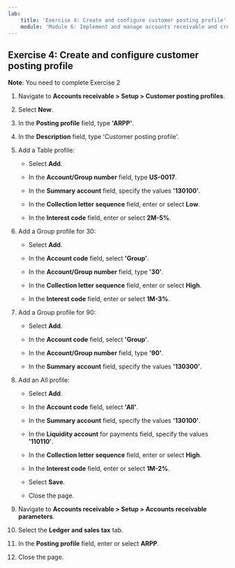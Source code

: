 ```yaml
---
lab:
    title: 'Exercise 4: Create and configure customer posting profile'
    module: 'Module 6: Implement and manage accounts receivable and credit and collections'
---
```


## Exercise 4: Create and configure customer posting profile

**Note**: You need to complete Exercise 2

1. Navigate to **Accounts receivable &gt; Setup &gt; Customer posting profiles**.

2. Select **New**.

3. In the **Posting profile** field, type **'ARPP'**.

4. In the **Description** field, type 'Customer posting profile'.

5. Add a Table profile:

	- Select **Add**.

	- In the **Account/Group number** field, type **US-0017**.

	- In the **Summary account** field, specify the values **'130100'**.

	- In the **Collection letter sequence** field, enter or select **Low**.

	- In the **Interest code** field, enter or select **2M-5%**.

6. Add a Group profile for 30:

	- Select **Add**.

	- In the **Account code** field, select **'Group'**.

	- In the **Account/Group number** field, type **'30'**.

	- In the **Collection letter sequence** field, enter or select **High**.

	- In the **Interest code** field, enter or select **1M-3%**.

7. Add a Group profile for 90:

	- Select **Add**.

	- In the **Account code** field, select **'Group'**.

	- In the **Account/Group number** field, type **'90'**.

	- In the **Summary account** field, specify the values **'130300'**.

8. Add an All profile:

	- Select **Add**.

	- In the **Account code** field, select **'All'**.

	- In the **Summary account** field, specify the values **'130100'**.

	- In the **Liquidity account** for payments field, specify the values **'110110'**.

	- In the **Collection letter sequence** field, enter or select **High**.

	- In the **Interest code** field, enter or select **1M-2%**.

	- Select **Save**.

	- Close the page.

9. Navigate to **Accounts receivable &gt; Setup &gt; Accounts receivable parameters**.

10. Select the **Ledger and sales tax** tab.

11. In the **Posting profile** field, enter or select **ARPP**.

12. Close the page.

 
